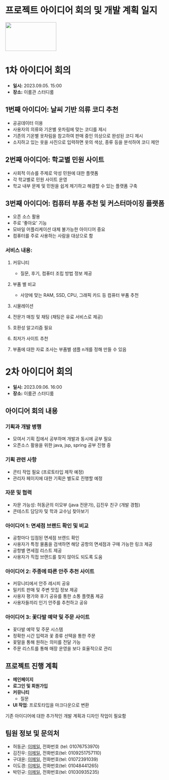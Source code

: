 # 프로젝트 아이디어 회의 및 개발 계획 일지

<img src="https://github.com/donggyunhuh/TeamProject_Flower/blob/main/%EB%A1%9C%EA%B3%A0%20%EC%82%AC%EC%A7%84/%EB%A1%9C%EA%B3%A0%20%EC%98%88%EC%8B%9C.png?raw=true" width="160" height="90"/>

# 1차 아이디어 회의

- **일시:** 2023.09.05. 15:00
- **장소:** 이룸관 스터디룸

## 1번째 아이디어: 날씨 기반 의류 코디 추천

- 공공데이터 이용
- 사용자의 의류와 기온별 옷차림에 맞는 코디를 제시
- 기존의 기온별 옷차림을 참고하여 판매 중인 의상으로 완성된 코디 제시
- 소지하고 있는 옷을 사진으로 입력하면 옷의 색상, 종류 등을 분석하여 코디 제안

## 2번째 아이디어: 학교별 민원 사이트

- 사회적 이슈를 주제로 악성 민원에 대한 플랫폼
- 각 학교별로 민원 사이트 운영
- 학교 내부 문제 및 민원을 쉽게 제기하고 해결할 수 있는 플랫폼 구축

## 3번째 아이디어: 컴퓨터 부품 추천 및 커스터마이징 플랫폼

- 오픈 소스 활용
- 주로 '좋아요' 기능
- 모바일 어플리케이션 대체 불가능한 아이디어 중요
- 컴퓨터를 주로 사용하는 사람을 대상으로 함

### 서비스 내용:

1. 커뮤니티

   - 질문, 후기, 컴퓨터 조립 방법 정보 제공

2. 부품 별 비교

   - 사양에 맞는 RAM, SSD, CPU, 그래픽 카드 등 컴퓨터 부품 추천

3. 시물레이션

4. 전문가 매칭 및 채팅 (채팅은 유료 서비스로 제공)

5. 호환성 알고리즘 필요

6. 최저가 사이트 추천

7. 부품에 대한 자료 조사는 부품별 샘플 n개를 정해 만들 수 있음

# 2차 아이디어 회의

- **일시:** 2023.09.06. 16:00
- **장소:** 이룸관 스터디룸

## 아이디어 회의 내용

### 기획과 개발 병행

- 모여서 기획 집에서 공부하며 개발과 동시에 공부 필요
- 오픈소스 활용을 위한 java, jsp, spring 공부 진행 중

### 기획 관련 사항

- 콘티 작업 필요 (프로토타입 제작 예정)
- 관리자 페이지에 대한 기획은 별도로 진행할 예정

### 자문 및 협력

- 자문 가능성: 허동균의 이모부 (java 전문가), 김진우 친구 (개발 경험)
- 콘테스트 담당자 및 학과 교수님 찾아보기

### 아이디어 1: 면세점 브랜드 확인 및 비교

- 공항마다 입점된 면세점 브랜드 확인
- 사용자가 특정 물품을 검색하면 해당 공항의 면세점과 구매 가능한 링크 제공
- 공항별 면세점 리스트 제공
- 사용자가 직접 브랜드를 찾지 않아도 되도록 도움

### 아이디어 2: 주종에 따른 안주 추천 사이트

- 커뮤니티에서 안주 레시피 공유
- 밀키트 판매 및 주변 맛집 정보 제공
- 사용자 평가와 후기 공유를 통한 소통 플랫폼 제공
- 사용자들끼리 인기 안주를 추천하고 공유

### 아이디어 3: 꽃다발 예약 및 주문 사이트

- 꽃다발 예약 및 주문 시스템
- 정확한 시간 입력과 꽃 종류 선택을 통한 주문
- 꽃말을 통해 원하는 의미를 전달 가능
- 주문 리스트를 통해 매장 운영을 보다 효율적으로 관리

## 프로젝트 진행 계획

- **메인페이지**
- **로그인 및 회원가입**
- **커뮤니티**
  - 질문
- **UI 작업**: 프로토타입을 마크다운으로 변환

기존 아이디어에 대한 추가적인 개발 계획과 디자인 작업이 필요함

## 팀원 정보 및 문의처

- 허동균: [이메일](mailto:yje07052@naver.com), 전화번호 (tel: 01076753970)
- 김진우: [이메일](mailto:gjfzmtiq1@naver.com), 전화번호(tel: 0109251757110)
- 구대윤: [이메일](mailto:hy010309@naver.com), 전화번호(tel: 01072391039)
- 이도경: [이메일](mailto:hidoky@inu.ac.kr), 전화번호(tel: 01048441265)
- 박민규: [이메일](mailto:qkralsrb5235@naver.com), 전화번호(tel: 01030935235)
